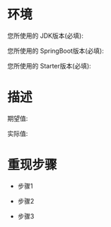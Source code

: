 # 环境

您所使用的 JDK版本(必填): 

您所使用的 SpringBoot版本(必填): 

您所使用的 Starter版本(必填): 

# 描述





期望值:

实际值: 

# 重现步骤

- 步骤1 


- 步骤2 


- 步骤3 


